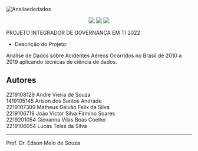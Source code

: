 ![Analisededados](https://user-images.githubusercontent.com/59975340/161482038-7b7f1fdc-eb93-4b60-a1ca-fea4966ce4c0.jpg)

<div align="center">
<img src="https://img.shields.io/badge/status-em%20desenvolvimento-brightgreen"/>

<img src="https://img.shields.io/github/forks/GiovannaVilasBoas/ANALISE_DE_DADOS_CENIPA"/>

<img src="https://img.shields.io/github/stars/GiovannaVilasBoas/ANALISE_DE_DADOS_CENIPA"/>
</div>
	
PROJETO INTEGRADOR DE GOVERNANÇA EM TI 2022 


* Descrição do Projeto: 

Análise de Dados sobre Acidentes Aéreos Ocorridos no Brasil de 2010 a 2019 aplicando técnicas de ciência de dados.

## Autores


2219108129 André Vieira de Souza <br />
1419105145 Arison dos Santos Andrade <br />
2219107309 Matheus Galvão Felix da Silva <br />
2219106719 João Victor Silva Firmino Soares <br />
2219201054 Giovanna Vilas Boas Coelho <br />
2219106054 Lucas Teles da Silva <br />

_______________

Prof. Dr. Edson Melo de Souza




